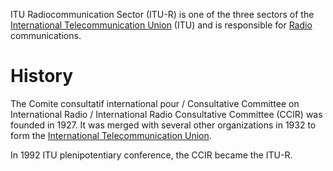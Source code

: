ITU Radiocommunication Sector (ITU-R) is one of the three sectors of the [International Telecommunication Union](International%20Telecommunication%20Union.md) (ITU) and is responsible for [Radio](Radio.md) communications.

# History
The Comite consultatif international pour / Consultative Committee on International Radio / International Radio Consultative Committee (CCIR) was founded in 1927. It was merged with several other organizations in 1932 to form the [International Telecommunication Union](International%20Telecommunication%20Union.md).

In 1992 ITU plenipotentiary conference, the CCIR became the ITU-R.